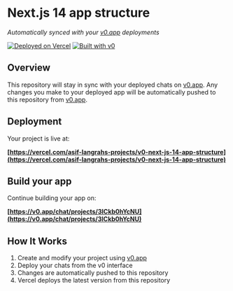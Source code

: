 # Next.js 14 app structure

*Automatically synced with your [v0.app](https://v0.app) deployments*

[![Deployed on Vercel](https://img.shields.io/badge/Deployed%20on-Vercel-black?style=for-the-badge&logo=vercel)](https://vercel.com/asif-langrahs-projects/v0-next-js-14-app-structure)
[![Built with v0](https://img.shields.io/badge/Built%20with-v0.app-black?style=for-the-badge)](https://v0.app/chat/projects/3lCkb0hYcNU)

## Overview

This repository will stay in sync with your deployed chats on [v0.app](https://v0.app).
Any changes you make to your deployed app will be automatically pushed to this repository from [v0.app](https://v0.app).

## Deployment

Your project is live at:

**[https://vercel.com/asif-langrahs-projects/v0-next-js-14-app-structure](https://vercel.com/asif-langrahs-projects/v0-next-js-14-app-structure)**

## Build your app

Continue building your app on:

**[https://v0.app/chat/projects/3lCkb0hYcNU](https://v0.app/chat/projects/3lCkb0hYcNU)**

## How It Works

1. Create and modify your project using [v0.app](https://v0.app)
2. Deploy your chats from the v0 interface
3. Changes are automatically pushed to this repository
4. Vercel deploys the latest version from this repository